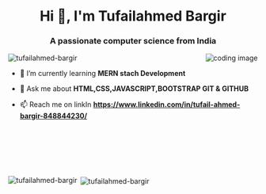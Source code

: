  
<h1 align="center">Hi 👋, I'm Tufailahmed Bargir</h1>
<h3 align="center">A passionate computer science from India</h3>

<img align="right" src="https://th.bing.com/th?id=OIP.hQR3_tCL_phZgIK80wnOcAHaFj&w=288&h=216&c=8&rs=1&qlt=90&o=6&dpr=1.3&pid=3.1&rm=2" alt="coding image">

<p align="left"> <img src="https://komarev.com/ghpvc/?username=tufailahmed-bargir&label=Profile%20views&color=0e75b6&style=flat" alt="tufailahmed-bargir" /> </p>

- 🌱 I’m currently learning **MERN stach Development**

- 💬 Ask me about **HTML,CSS,JAVASCRIPT,BOOTSTRAP GIT & GITHUB**

- 📫 Reach me on linkIn **https://www.linkedin.com/in/tufail-ahmed-bargir-848844230/**

 
 
<br><br><br><br><br>
<p><img align="left" src="https://github-readme-stats.vercel.app/api/top-langs?username=tufailahmed-bargir&show_icons=true&locale=en&layout=compact" alt="tufailahmed-bargir" /></p>

<p>&nbsp;<img align="center" src="https://github-readme-stats.vercel.app/api?username=tufailahmed-bargir&show_icons=true&locale=en" alt="tufailahmed-bargir" /></p>

 
